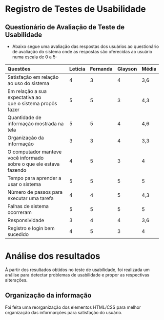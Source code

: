 # Registro de Testes de Usabilidade

## Questionário de Avaliação de Teste de Usabilidade

- Abaixo segue uma avaliação das respostas dos usuários ao questionário de avaliação
do sistema onde as respostas são oferecidas ao usuário numa escala de 0 a 5:

| Questões | Letícia    | Fernanda | Glayson| Média |
| :---         |     :---       | :---          | :--- |:---|
|Satisfação em relação ao uso do sistema <br/>  |4|3|4|3,6|
|Em relação a sua expectativa ao<br/> que o sistema propôs fazer |5|5|3|4,3|
|Quantidade de informação mostrada na tela |5|5|4|4,6|
|Organização da informação|3|3|4|3,3|
|O computador manteve você informado<br/> sobre o que ele estava fazendo|4|5|3|4|
|Tempo para aprender a usar o sistema|5|5|5|5|
|Número de passos para executar uma tarefa|4|4|5|4,3|
|Falhas de sistema ocorreram|5|5|5|5|
|Responsividade |3|4|4|3,6|
|Registro e login bem sucedido|4|5|3|4|

# Análise dos resultados

À partir dos resultados obtidos no teste de usabilidade, foi realizada um análise para
detectar problemas de usabilidade e propor as respectivas alterações.

## Organização da informação

Foi feita uma reorganização dos elementos HTML/CSS para melhor organização das informarções para satisfação do usuário.
